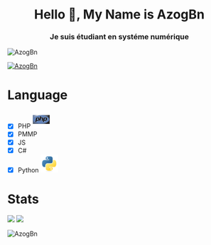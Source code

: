 <h1 align="center">Hello 👋, My Name is AzogBn</h1>
<h3 align="center">Je suis étudiant en systéme numérique</h3>

<p align="left"> <img src="https://komarev.com/ghpvc/?username=AzogBn&label=Profile%20views&color=0e75b6&style=flat" alt="AzogBn" /> </p>

<p align="left"> <a href="https://github.com/ryo-ma/github-profile-trophy"><img src="https://github-profile-trophy.vercel.app/?username=AzogBn&theme=nord&no-bg=true&no-frame=true" alt="AzogBn" /></a> </p>

# Language

- [x] PHP <a href="https://www.php.net" target="_blank"> </a> <img src="https://raw.githubusercontent.com/devicons/devicon/master/icons/php/php-original.svg" alt="php" width="40" height="40"/>
- [x] PMMP
- [x] JS
- [x] C#
- [x] Python <a href="https://www.python.org" target="_blank"> </a> <img src="https://raw.githubusercontent.com/devicons/devicon/master/icons/python/python-original.svg" alt="python" width="40" height="40"/>

# Stats
![](https://github-readme-stats.vercel.app/api?username=AzogBn&show_icons=true&title_color=fff&icon_color=79ff97&text_color=9f9f9f&bg_color=151515&count_private=true)
![](https://github-readme-stats.vercel.app/api/top-langs?username=AzogBn&langs_count=4&count_private=true&theme=nord)
<p><img src="https://github-readme-streak-stats.herokuapp.com/?user=AzogBn&theme=nord&hide_border=true" alt="AzogBn" /></p>
